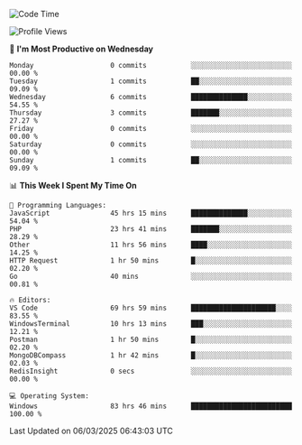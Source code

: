 <!--START_SECTION:waka-->
![Code Time](http://img.shields.io/badge/Code%20Time-4%2C291%20hrs%2056%20mins-blue)

![Profile Views](http://img.shields.io/badge/Profile%20Views-0-blue)

📅 **I'm Most Productive on Wednesday** 

```text
Monday                   0 commits           ░░░░░░░░░░░░░░░░░░░░░░░░░   00.00 % 
Tuesday                  1 commits           ██░░░░░░░░░░░░░░░░░░░░░░░   09.09 % 
Wednesday                6 commits           ██████████████░░░░░░░░░░░   54.55 % 
Thursday                 3 commits           ███████░░░░░░░░░░░░░░░░░░   27.27 % 
Friday                   0 commits           ░░░░░░░░░░░░░░░░░░░░░░░░░   00.00 % 
Saturday                 0 commits           ░░░░░░░░░░░░░░░░░░░░░░░░░   00.00 % 
Sunday                   1 commits           ██░░░░░░░░░░░░░░░░░░░░░░░   09.09 % 
```


📊 **This Week I Spent My Time On** 

```text
💬 Programming Languages: 
JavaScript               45 hrs 15 mins      ██████████████░░░░░░░░░░░   54.04 % 
PHP                      23 hrs 41 mins      ███████░░░░░░░░░░░░░░░░░░   28.29 % 
Other                    11 hrs 56 mins      ████░░░░░░░░░░░░░░░░░░░░░   14.25 % 
HTTP Request             1 hr 50 mins        █░░░░░░░░░░░░░░░░░░░░░░░░   02.20 % 
Go                       40 mins             ░░░░░░░░░░░░░░░░░░░░░░░░░   00.81 % 

🔥 Editors: 
VS Code                  69 hrs 59 mins      █████████████████████░░░░   83.55 % 
WindowsTerminal          10 hrs 13 mins      ███░░░░░░░░░░░░░░░░░░░░░░   12.21 % 
Postman                  1 hr 50 mins        █░░░░░░░░░░░░░░░░░░░░░░░░   02.20 % 
MongoDBCompass           1 hr 42 mins        █░░░░░░░░░░░░░░░░░░░░░░░░   02.03 % 
RedisInsight             0 secs              ░░░░░░░░░░░░░░░░░░░░░░░░░   00.00 % 

💻 Operating System: 
Windows                  83 hrs 46 mins      █████████████████████████   100.00 % 
```


 Last Updated on 06/03/2025 06:43:03 UTC
<!--END_SECTION:waka-->
